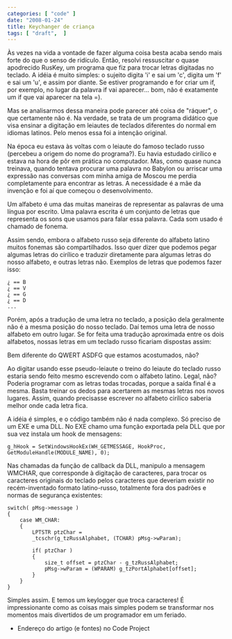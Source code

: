 ```yaml
---
categories: [ "code" ]
date: "2008-01-24"
title: Keychanger de criança
tags: [ "draft",  ]
---
```

Às vezes na vida a vontade de fazer alguma coisa besta acaba sendo mais forte do que o senso de ridículo. Então, resolvi ressuscitar o quase apodrecido RusKey, um programa que fiz para trocar letras digitadas no teclado. A idéia é muito simples: o sujeito digita 'i' e sai um 'c', digita um 'f' e sai um 'u', e assim por diante. Se estiver programando e for criar um if, por exemplo, no lugar da palavra if vai aparecer... bom, não é exatamente um if que vai aparecer na tela =).

Mas se analisarmos dessa maneira pode parecer até coisa de "ráquer", o que certamente não é. Na verdade, se trata de um programa didático que visa ensinar a digitação em leiautes de teclados diferentes do normal em idiomas latinos. Pelo menos essa foi a intenção original. 

Na época eu estava às voltas com o leiaute do famoso teclado russo (percebeu a origem do nome do programa?). Eu havia estudado cirílico e estava na hora de pôr em prática no computador. Mas, como quase nunca treinava, quando tentava procurar uma palavra no Babylon ou arriscar uma expressão nas conversas com minha amiga de Moscou me perdia completamente para encontrar as letras. A necessidade é a mãe da invenção e foi aí que começou o desenvolvimento.

Um alfabeto é uma das muitas maneiras de representar as palavras de uma língua por escrito. Uma palavra escrita é um conjunto de letras que representa os sons que usamos para falar essa palavra. Cada som usado é chamado de fonema.

Assim sendo, embora o alfabeto russo seja diferente do alfabeto latino muitos fonemas são compartilhados. Isso quer dizer que podemos pegar algumas letras do cirílico e traduzir diretamente para algumas letras do nosso alfabeto, e outras letras não. Exemplos de letras que podemos fazer isso:

    
    ¿ == B
    ¿ == V
    ¿ == G
    ¿ == D
    ...

Porém, após a tradução de uma letra no teclado, a posição dela geralmente não é a mesma posição do nosso teclado. Daí temos uma letra de nosso alfabeto em outro lugar. Se for feita uma tradução aproximada entre os dois alfabetos, nossas letras em um teclado russo ficariam dispostas assim:


Bem diferente do QWERT ASDFG que estamos acostumados, não?

Ao digitar usando esse pseudo-leiaute o treino do leiaute do teclado russo estaria sendo feito mesmo escrevendo com o alfabeto latino. Legal, não? Poderia programar com as letras todas trocadas, porque a saída final é a mesma. Basta treinar os dedos para acertarem as mesmas letras nos novos lugares. Assim, quando precisasse escrever no alfabeto cirílico saberia melhor onde cada letra fica.

A idéia é simples, e o código também não é nada complexo. Só preciso de um EXE e uma DLL. No EXE chamo uma função exportada pela DLL que por sua vez instala um hook de mensagens:

    
    g_hHook = SetWindowsHookEx(WH_GETMESSAGE, HookProc, GetModuleHandle(MODULE_NAME), 0);

Nas chamadas da função de callback da DLL, manipulo a mensagem WMCHAR, que corresponde à digitação de caracteres, para trocar os caracteres originais do teclado pelos caracteres que deveriam existir no recém-inventado formato latino-russo, totalmente fora dos padrões e normas de segurança existentes:

    switch( pMsg->message )
    {
    	case WM_CHAR:
    	{
    		LPTSTR ptzChar =
    		_tcschr(g_tzRussAlphabet, (TCHAR) pMsg->wParam);
    
    		if( ptzChar )
    		{
    			size_t offset = ptzChar - g_tzRussAlphabet;
    			pMsg->wParam = (WPARAM) g_tzPortAlphabet[offset];
    		}
    	}
    } 
    

Simples assim. E temos um keylogger que troca caracteres! É impressionante como as coisas mais simples podem se transformar nos momentos mais divertidos de um programador em um feriado.

    
  * Endereço do artigo (e fontes) no Code Project

